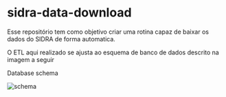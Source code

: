 # sidra-data-download
Esse repositório tem como objetivo criar uma rotina capaz de baixar os dados do SIDRA de forma automatica.

O ETL aqui realizado se ajusta ao esquema de banco de dados descrito na imagem a seguir



Database schema

![schema](https://user-images.githubusercontent.com/30662095/180040608-d2d13816-42f2-4abb-b838-a183e937ca7f.jpeg)
